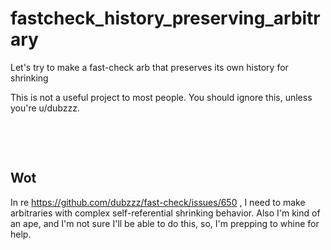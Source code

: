 # fastcheck_history_preserving_arbitrary
Let's try to make a fast-check arb that preserves its own history for shrinking

This is not a useful project to most people.  You should ignore this, unless you're u/dubzzz.





&nbsp;

&nbsp;

## Wot

In re https://github.com/dubzzz/fast-check/issues/650 , I need to make arbitraries with complex
self-referential shrinking behavior.  Also I'm kind of an ape, and I'm not sure I'll be able to
do this, so, I'm prepping to whine for help.
